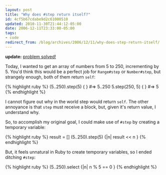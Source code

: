 ```yaml
---
layout: post
title: "Why does #step return itself?"
id: 4cf5b67cdabe9d2c61000510
updated: 2010-11-30T21:44:12-05:00
date: 2006-12-11T23:33:00-05:00
tags:
- code
redirect_from: /blog/archives/2006/12/11/why-does-step-return-itself/
---
```


**update:** [problem solved!](/2007/2/13/fixing-range-step)

Today, I wanted to get an array of numbers from 5 to 250, incrementing by 5. You'd think this would be a perfect job for <code>Range\#step</code> or <code>Number\#step</code>, but strangely enough, both of them return <code>self</code>:

{% highlight ruby %}
(5..250).step(5) { } #=> 5..250
5.step(250, 5) { } #=> 5
{% endhighlight %}

I cannot figure out why in the world step would return <code>self</code>. The other annoyance is that <code>step</code> must receive a block, but, given it's return value, I understand why.

So, to accomplish my original goal, I could make use of <code>\#step</code> by creating a temporary variable:

{% highlight ruby %}
result = []
(5..250).step(5) {|n| result << n }
{% endhighlight %}

But, it feels unnatural in Ruby to create temporary variables, so I ended ditching <code>\#step</code>:

{% highlight ruby %}
(5..250).select {|n| n % 5 == 0 }
{% endhighlight %}
